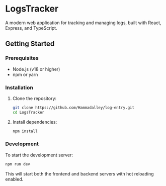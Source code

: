 # LogsTracker

A modern web application for tracking and managing logs, built with React, Express, and TypeScript.

## Getting Started

### Prerequisites

- Node.js (v18 or higher)
- npm or yarn

### Installation

1. Clone the repository:
   ```bash
   git clone https://github.com/Hammadalley/log-entry.git
   cd LogsTracker
   ```

2. Install dependencies:
   ```bash
   npm install
   ```

### Development

To start the development server:

```bash
npm run dev
```

This will start both the frontend and backend servers with hot reloading enabled.